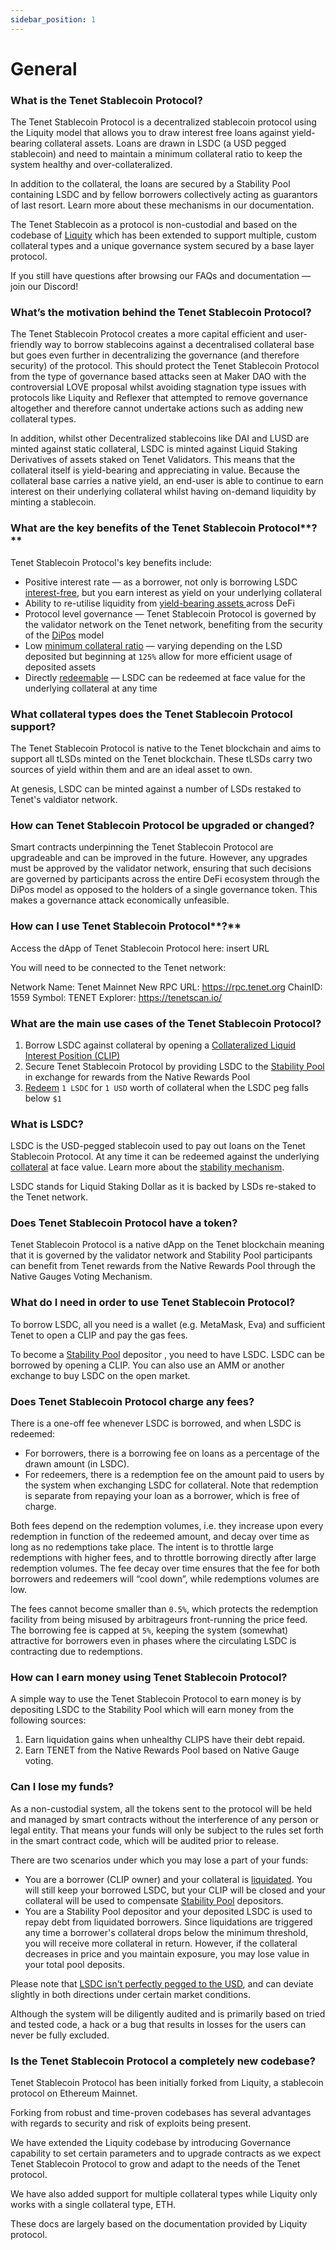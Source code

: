 ```yaml
---
sidebar_position: 1
---
```


# General

### **What is the Tenet Stablecoin Protocol?**

The Tenet Stablecoin Protocol is a decentralized stablecoin protocol using the Liquity model that allows you to draw interest free loans against yield-bearing collateral assets. Loans are drawn in LSDC (a USD pegged stablecoin) and need to maintain a minimum collateral ratio to keep the system healthy and over-collateralized.

In addition to the collateral, the loans are secured by a Stability Pool containing LSDC and by fellow borrowers collectively acting as guarantors of last resort. Learn more about these mechanisms in our documentation.

The Tenet Stablecoin as a protocol is non-custodial and based on the codebase of [Liquity](https://www.liquity.org/) which has been extended to support multiple, custom collateral types and a unique governance system secured by a base layer protocol.

If you still have questions after browsing our FAQs and documentation — join our Discord!

### **What’s the motivation behind the Tenet Stablecoin Protocol?**

The Tenet Stablecoin Protocol creates a more capital efficient and user-friendly way to borrow stablecoins against a decentralised collateral base but goes even further in decentralizing the governance (and therefore security) of the protocol. This should protect the Tenet Stablecoin Protocol from the type of governance based attacks seen at Maker DAO with the controversial LOVE proposal whilst avoiding stagnation type issues with protocols like Liquity and Reflexer that attempted to remove governance altogether and therefore cannot undertake actions such as adding new collateral types.

In addition, whilst other Decentralized stablecoins like DAI and LUSD are minted against static collateral, LSDC is minted against Liquid Staking Derivatives of assets staked on Tenet Validators. This means that the collateral itself is yield-bearing and appreciating in value. Because the collateral base carries a native yield, an end-user is able to continue to earn interest on their underlying collateral whilst having on-demand liquidity by minting a stablecoin.

### **What are the key benefits of the** Tenet Stablecoin Protocol**?**

Tenet Stablecoin Protocol's key benefits include:

* Positive interest rate — as a borrower, not only is borrowing LSDC [interest-free](/tenet-stablecoin-protocol/borrowing#how-can-the-protocol-offer-interest-free-borrowing), but you earn interest as yield on your underlying collateral
* Ability to re-utilise liquidity from [yield-bearing assets ](/tLSD/aggregator)across DeFi
* Protocol level governance — Tenet Stablecoin Protocol is governed by the validator network on the Tenet network, benefiting from the security of the [DiPos](/diversified-pos) model
* Low [minimum collateral ratio](/tenet-stablecoin-protocol/borrowing#what-is-the-minimum-collateral-ratio-mcr-and-the-recommended-collateral-ratio) —  varying depending on the LSD deposited but beginning at `125%` allow for more efficient usage of deposited assets
* Directly [redeemable](/tenet-stablecoin-protocol/redemptions-and-lsdc-price-stability) —  LSDC can be redeemed at face value for the underlying collateral at any time

### **What collateral types does the** Tenet Stablecoin Protocol **support?**

The Tenet Stablecoin Protocol is native to the Tenet blockchain and aims to support all tLSDs minted on the Tenet blockchain. These tLSDs carry two sources of yield within them and are an ideal asset to own.

At genesis, LSDC can be minted against a number of LSDs restaked to Tenet's valdiator network.

### **How can** Tenet Stablecoin Protocol **be upgraded or changed?**

Smart contracts underpinning the Tenet Stablecoin Protocol are upgradeable and can be improved in the future. However, any upgrades must be approved by the validator network, ensuring that such decisions are governed by participants across the entire DeFi ecosystem through the DiPos model as opposed to the holders of a single governance token. This makes a governance attack economically unfeasible.

### **How can I use** Tenet Stablecoin Protocol**?**

Access the dApp of Tenet Stablecoin Protocol here: insert URL

You will need to be connected to the Tenet network: 

Network Name: Tenet Mainnet
New RPC URL: https://rpc.tenet.org
ChainID: 1559
Symbol: TENET
Explorer: https://tenetscan.io/

### What are the main use cases of the Tenet Stablecoin Protocol?

1. Borrow LSDC against collateral by opening a [Collateralized Liquid Interest Position (CLIP)](/tenet-stablecoin-protocol/borrowing#what-is-a-clip)
2. Secure Tenet Stablecoin Protocol by providing LSDC to the [Stability Pool ](/tenet-stablecoin-protocol/stability-pool-and-liquidations)in exchange for rewards from the Native Rewards Pool
3. [Redeem](/tenet-stablecoin-protocol/redemptions-and-lsdc-price-stability#what-are-redemptions) `1 LSDC` for `1 USD` worth of collateral when the LSDC peg falls below `$1`

### What is LSDC?

LSDC is the USD-pegged stablecoin used to pay out loans on the Tenet Stablecoin Protocol. At any time it can be redeemed against the underlying [collateral](/tenet-stablecoin-protocol/borrowing#what-do-you-mean-by-collateral) at face value. Learn more about the [stability mechanism](https://docs.liquity.org/faq/lusd-redemptions).

LSDC stands for Liquid Staking Dollar as it is backed by LSDs re-staked to the Tenet network.

### Does Tenet Stablecoin Protocol have a token?

Tenet Stablecoin Protocol is a native dApp on the Tenet blockchain meaning that it is governed by the validator network and Stability Pool participants can benefit from Tenet rewards from the Native Rewards Pool through the Native Gauges Voting Mechanism.

### What do I need in order to use Tenet Stablecoin Protocol?

To borrow LSDC, all you need is a wallet (e.g. MetaMask, Eva) and sufficient Tenet to open a CLIP and pay the gas fees.

To become a [Stability Pool](/tenet-stablecoin-protocol/stability-pool-and-liquidations) depositor , you need to have LSDC. LSDC can be borrowed by opening a CLIP. You can also use an AMM or another exchange to buy LSDC on the open market.

### Does Tenet Stablecoin Protocol charge any fees?

There is a one-off fee whenever LSDC is borrowed, and when LSDC is redeemed:

* For borrowers, there is a borrowing fee on loans as a percentage of the drawn amount (in LSDC).
* For redeemers, there is a redemption fee on the amount paid to users by the system  when exchanging LSDC for collateral. Note that redemption is separate from repaying your loan as a borrower, which is free of charge.

Both fees depend on the redemption volumes, i.e. they increase upon every redemption in function of the redeemed amount, and decay over time as long as no redemptions take place. The intent is to throttle large redemptions with higher fees, and to throttle borrowing directly after large redemption volumes. The fee decay over time ensures that the fee for both borrowers and redeemers will “cool down”, while redemptions volumes are low.

The fees cannot become smaller than `0.5%`, which protects the redemption facility from being misused by arbitrageurs front-running the price feed. The borrowing fee is capped at `5%`, keeping the system (somewhat) attractive for borrowers even in phases where the circulating LSDC is contracting due to redemptions.

### How can I earn money using Tenet Stablecoin Protocol?

A simple way to use the Tenet Stablecoin Protocol to earn money is by depositing LSDC to the Stability Pool which will earn money from the following sources:

1. Earn liquidation gains when unhealthy CLIPS have their debt repaid.
2. Earn TENET from the Native Rewards Pool based on Native Gauge voting.

### Can I lose my funds?

As a non-custodial system, all the tokens sent to the protocol will be held and managed by smart contracts without the interference of any person or legal entity. That means your funds will only be subject to the rules set forth in the smart contract code, which will be audited prior to release.

There are two scenarios under which you may lose a part of your funds:

* You are a borrower (CLIP owner) and your collateral is [liquidated](/tenet-stablecoin-protocol/stability-pool-and-liquidations#what-are-liquidations). You will still keep your borrowed LSDC, but your CLIP will be closed and your collateral will be used to compensate [Stability Pool](/tenet-stablecoin-protocol/stability-pool-and-liquidations#what-is-the-stability-pool) depositors.
* You are a Stability Pool depositor and your deposited LSDC is used to repay debt from liquidated borrowers. Since liquidations are triggered any time a borrower's collateral drops below the minimum threshold, you will receive more collateral in return. However, if the collateral decreases in price and you maintain exposure, you may lose value in your total pool deposits.

Please note that [LSDC isn't perfectly pegged to the USD](/tenet-stablecoin-protocol/redemptions-and-lsdc-price-stability), and can deviate slightly in both directions under certain market conditions.

Although the system will be diligently audited and is primarily based on tried and tested code, a hack or a bug that results in losses for the users can never be fully excluded.

### Is the Tenet Stablecoin Protocol a completely new codebase?

Tenet Stablecoin Protocol has been initially forked from Liquity, a stablecoin protocol on Ethereum Mainnet.

Forking from robust and time-proven codebases has several advantages with regards to security and risk of exploits being present.

We have extended the Liquity codebase by introducing Governance capability to set certain parameters and to upgrade contracts as we expect Tenet Stablecoin Protocol to grow and adapt to the needs of the Tenet protocol.

We have also added support for multiple collateral types while Liquity only works with a single collateral type, ETH.

These docs are largely based on the documentation provided by Liquity protocol.
